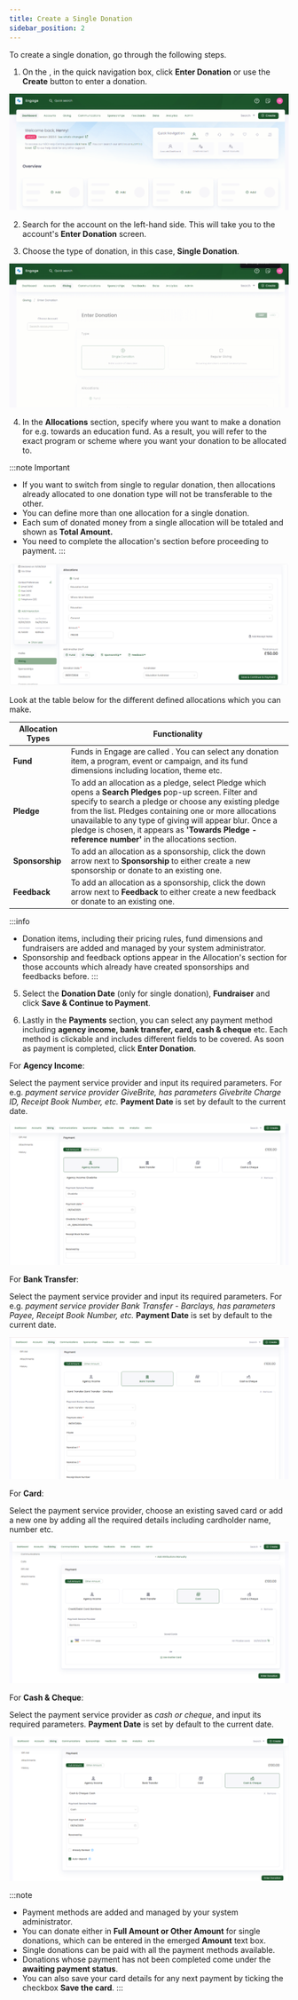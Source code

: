 ```yaml
---
title: Create a Single Donation
sidebar_position: 2
---
```


To create a single donation, go through the following steps.

1. On the <K2Link route="giving" text="Giving dashboard" isEngage />, in the quick navigation box, click **Enter Donation** or use the **Create** button to enter a donation.

![Enter Single Donation Gif](./create-single-donation-dashboard.gif)

2. Search for the account on the left-hand side. This will take you to the account's **Enter Donation** screen.

3. Choose the type of donation, in this case, **Single Donation**.

![Type of Donation Gif](./type-of-donation.gif)

4. In the **Allocations** section, specify where you want to make a donation for e.g. towards an education fund. As a result, you will refer to the exact program or scheme where you want your donation to be allocated to. 

:::note Important
- If you want to switch from single to regular donation, then allocations already allocated to one donation type will not be transferable to the other.
- You can define more than one allocation for a single donation.
- Each sum of donated money from a single allocation will be totaled and shown as **Total Amount.**  
- You need to complete the allocation's section before proceeding to payment. 
:::

![Allocations section](./allocations-section.png)

Look at the table below for the different defined allocations which you can make.

| Allocation Types | Functionality |
| ---------------- | ------------- |
| **Fund** | Funds in Engage are called <K2Link route="docs/engage/donations/allocations/donation-items/" text="donation items" isInternal />. You can select any donation item, a program, event or campaign, and its fund dimensions including location, theme etc. |
| **Pledge** | To add an allocation as a pledge, select Pledge which opens a **Search Pledges** pop-up screen. Filter and specify to search a pledge or choose any existing pledge from the list. Pledges containing one or more allocations unavailable to any type of giving will appear blur. Once a pledge is chosen, it appears as **'Towards Pledge - reference number'** in the allocations section. |
| **Sponsorship** | To add an allocation as a sponsorship, click the down arrow next to **Sponsorship** to either create a new sponsorship or donate to an existing one. |
| **Feedback** | To add an allocation as a sponsorship, click the down arrow next to **Feedback** to either create a new feedback or donate to an existing one.|

:::info
- Donation items, including their pricing rules, fund dimensions and fundraisers are added and managed by your system administrator.
- Sponsorship and feedback options appear in the Allocation's section for those accounts which already have created sponsorships and feedbacks before. 
:::

5. Select the **Donation Date** (only for single donation), **Fundraiser** and click **Save & Continue to Payment**. 

6. Lastly in the **Payments** section, you can select any payment method including **agency income, bank transfer, card, cash & cheque** etc. Each method is clickable and includes different fields to be covered. As soon as payment is completed, click **Enter Donation**. 

For **Agency Income**:

Select the payment service provider and input its required parameters. For e.g. *payment service provider GiveBrite, has parameters Givebrite Charge ID, Receipt Book Number, etc.* **Payment Date** is set by default to the current date. 

![agency income](./agency-income.png)

For **Bank Transfer**:

Select the payment service provider and input its required parameters. For e.g. *payment service provider Bank Transfer - Barclays, has parameters Payee, Receipt Book Number, etc.* **Payment Date** is set by default to the current date. 

![bank transfer](./bank-transfer.png)

For **Card**:

Select the payment service provider, choose an existing saved card or add a new one by adding all the required details including cardholder name, number etc.

![card payment](./card-details.png)

For **Cash & Cheque**:

Select the payment service provider as *cash or cheque*, and input its required parameters. **Payment Date** is set by default to the current date.

![cash & cheque](./cash-and-cheque.png)

:::note
- Payment methods are added and managed by your system administrator.
- You can donate either in **Full Amount or Other Amount** for single donations, which can be entered in the emerged **Amount** text box.
- Single donations can be paid with all the payment methods available.
- Donations whose payment has not been completed come under the **awaiting payment status**. 
- You can also save your card details for any next payment by ticking the checkbox **Save the card**.
:::

